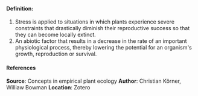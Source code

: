 #### **Definition**:
1. Stress is applied to situations in which plants experience severe constraints that drastically diminish their reproductive success so that they can become locally extinct. 
2. An abiotic factor that results in a decrease in the rate of an important physiological process, thereby lowering the potential for an organism's growth, reproduction or survival.
#### References
**Source**: Concepts in empirical plant ecology
**Author**: Christian Körner, Williaw Bowman
**Location**: Zotero


